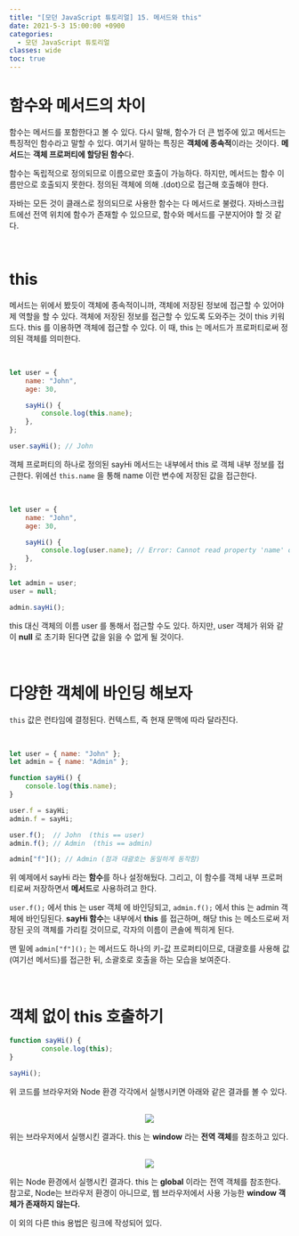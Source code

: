 ```yaml
---
title: "[모던 JavaScript 튜토리얼] 15. 메서드와 this"
date: 2021-5-3 15:00:00 +0900
categories:
  - 모던 JavaScript 튜토리얼
classes: wide
toc: true
---
```


# 함수와 메서드의 차이

함수는 메서드를 포함한다고 볼 수 있다. 다시 말해, 함수가 더 큰 범주에 있고 메서드는 특징적인 함수라고 말할 수 있다. 여기서 말하는 특징은 **객체에 종속적**이라는 것이다. **메서드**는 **객체 프로퍼티에 할당된 함수**다.

함수는 독립적으로 정의되므로 이름으로만 호출이 가능하다. 하지만, 메서드는 함수 이름만으로 호출되지 못한다. 정의된 객체에 의해 .(dot)으로 접근해 호출해야 한다.

자바는 모든 것이 클래스로 정의되므로 사용한 함수는 다 메서드로 불렸다. 자바스크립트에선 전역 위치에 함수가 존재할 수 있으므로, 함수와 메서드를 구분지어야 할 것 같다.

<br>

# this

메서드는 위에서 봤듯이 객체에 종속적이니까, 객체에 저장된 정보에 접근할 수 있어야 제 역할을 할 수 있다. 객체에 저장된 정보를 접근할 수 있도록 도와주는 것이 this 키워드다. this 를 이용하면 객체에 접근할 수 있다. 이 때, this 는 메서드가 프로퍼티로써 정의된 객체를 의미한다.

<br>

```jsx
let user = {
    name: "John",
    age: 30,

    sayHi() {
        console.log(this.name);
    },
};

user.sayHi(); // John
```

객체 프로퍼티의 하나로 정의된 sayHi 메서드는 내부에서 this 로 객체 내부 정보를 접근한다. 위에선 `this.name` 을 통해 name 이란 변수에 저장된 값을 접근한다.

<br>

```jsx
let user = {
    name: "John",
    age: 30,

    sayHi() {
        console.log(user.name); // Error: Cannot read property 'name' of null
    },
};

let admin = user;
user = null;

admin.sayHi();
```

this 대신 객체의 이름 user 를 통해서 접근할 수도 있다. 하지만, user 객체가 위와 같이 **null** 로 초기화 된다면 값을 읽을 수 없게 될 것이다.

<br>

# 다양한 객체에 바인딩 해보자

`this` 값은 런타임에 결정된다. 컨텍스트, 즉 현재 문맥에 따라 달라진다.

<br>

```jsx
let user = { name: "John" };
let admin = { name: "Admin" };

function sayHi() {
    console.log(this.name);
}

user.f = sayHi;
admin.f = sayHi;

user.f();  // John  (this == user)
admin.f(); // Admin  (this == admin)

admin["f"](); // Admin (점과 대괄호는 동일하게 동작함)
```

위 예제에서 sayHi 라는 **함수**를 하나 설정해뒀다. 그리고, 이 함수를 객체 내부 프로퍼티로써 저장하면서 **메서드**로 사용하려고 한다.

`user.f();` 에서 this 는 user 객체 에 바인딩되고, `admin.f();` 에서 this 는 admin 객체에 바인딩된다. **sayHi 함수**는 내부에서 **this** 를 접근하며, 해당 this 는 메소드로써 저장된 곳의 객체를 가리킬 것이므로, 각자의 이름이 콘솔에 찍히게 된다.

맨 밑에 `admin["f"]();` 는 메서드도 하나의 키-값 프로퍼티이므로, 대괄호를 사용해 값(여기선 메서드)를 접근한 뒤, 소괄호로 호출을 하는 모습을 보여준다.

<br>

# 객체 없이 this 호출하기

```jsx
function sayHi() {
		console.log(this);
}

sayHi();
```

위 코드를 브라우저와 Node 환경 각각에서 실행시키면 아래와 같은 결과를 볼 수 있다.

<br>

<center><img src="http://dl.dropbox.com/s/kjven2ftccg3m46/%EB%AA%A8%EB%8D%98%20JavaScript%20%ED%8A%9C%ED%86%A0%EB%A6%AC%EC%96%BC_15.%20%EB%A9%94%EC%84%9C%EB%93%9C%EC%99%80%20this-1.png"></center>

위는 브라우저에서 실행시킨 결과다. this 는 **window** 라는 **전역 객체**를 참조하고 있다.

<br>

<center><img src="http://dl.dropbox.com/s/9r5jmnt6mze1wcw/%EB%AA%A8%EB%8D%98%20JavaScript%20%ED%8A%9C%ED%86%A0%EB%A6%AC%EC%96%BC_15.%20%EB%A9%94%EC%84%9C%EB%93%9C%EC%99%80%20this-2.png"></center>

위는 Node 환경에서 실행시킨 결과다.  this 는 **global** 이라는 전역 객체를 참조한다. 참고로, Node는 브라우저 환경이 아니므로, 웹 브라우저에서 사용 가능한 **window 객체가 존재하지 않는다.**

이 외의 다른 this 용법은 링크에 작성되어 있다.
